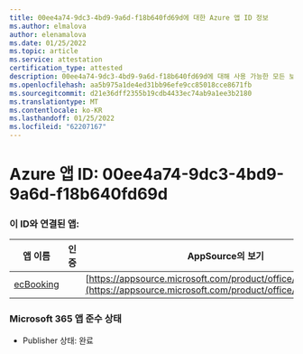 ```yaml
---
title: 00ee4a74-9dc3-4bd9-9a6d-f18b640fd69d에 대한 Azure 앱 ID 정보
ms.author: elmalova
author: elenamalova
ms.date: 01/25/2022
ms.topic: article
ms.service: attestation
certification_type: attested
description: 00ee4a74-9dc3-4bd9-9a6d-f18b640fd69d에 대해 사용 가능한 모든 보안 및 규정 준수 정보입니다.
ms.openlocfilehash: aa5b975a1de4ed31bb96efe9cc85018cce8671fb
ms.sourcegitcommit: d21e36dff2355b19cdb4433ec74ab9a1ee3b2180
ms.translationtype: MT
ms.contentlocale: ko-KR
ms.lasthandoff: 01/25/2022
ms.locfileid: "62207167"
---
```

# <a name="azure-app-id-00ee4a74-9dc3-4bd9-9a6d-f18b640fd69d"></a>Azure 앱 ID: 00ee4a74-9dc3-4bd9-9a6d-f18b640fd69d


### <a name="apps-associated-with-this-id"></a>이 ID와 연결된 앱:
| **앱 이름** | **인증** | **AppSource의 보기** |
|--------------|---------------|-----------------------|
| [ecBooking](https://docs.microsoft.com/microsoft-365-app-certification/forward/WA200002096) |  | [https://appsource.microsoft.com/product/office/WA200002096](https://appsource.microsoft.com/product/office/WA200002096) |

### <a name="microsoft-365-app-compliance-status"></a>Microsoft 365 앱 준수 상태
- Publisher 상태: 완료
